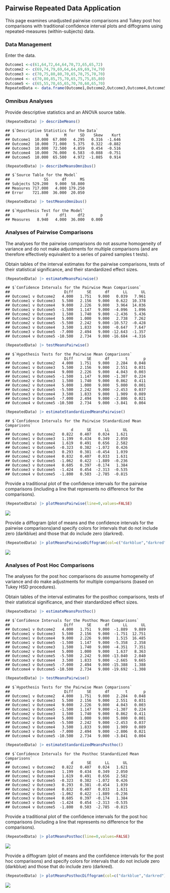 ## Pairwise Repeated Data Application

This page examines unadjusted pairwise comparisons and Tukey post hoc comparisons with traditional confidence interval plots and diffograms  using repeated-measures (within-subjects) data.

### Data Management

Enter the data.

```r
Outcome1 <-c(61,64,72,64,64,70,73,65,65,72)
Outcome2 <- c(69,74,79,69,64,64,69,69,74,79)
Outcome3 <- c(70,75,80,80,70,65,70,75,70,70) 
Outcome4 <- c(70,80,85,75,70,65,75,75,85,80)
Outcome5 <- c(65,55,70,65,65,70,70,60,65,70)
RepeatedData <- data.frame(Outcome1,Outcome2,Outcome3,Outcome4,Outcome5)
```

### Omnibus Analyses

Provide descriptive statistics and an ANOVA source table.

```r
(RepeatedData) |> describeMeans()
```

```
## $`Descriptive Statistics for the Data`
##                N       M      SD    Skew    Kurt
## Outcome1  10.000  67.000   4.295   0.316  -1.646
## Outcome2  10.000  71.000   5.375   0.322  -0.882
## Outcome3  10.000  72.500   4.859   0.454  -0.516
## Outcome4  10.000  76.000   6.583  -0.088  -0.751
## Outcome5  10.000  65.500   4.972  -1.085   0.914
```

```r
(RepeatedData) |> describeMeansOmnibus()
```

```
## $`Source Table for the Model`
##               SS      df      MS
## Subjects 529.200   9.000  58.800
## Measures 717.000   4.000 179.250
## Error    721.800  36.000  20.050
```

```r
(RepeatedData) |> testMeansOmnibus()
```

```
## $`Hypothesis Test for the Model`
##                F     df1     df2       p
## Measures   8.940   4.000  36.000   0.000
```

### Analyses of Pairwise Comparisons

The analyses for the pairwise comparisons do not assume homogeneity of variance and do not make adjustments for multiple comparisons (and are therefore effectively equivalent to a series of paired samples t tests).

Obtain tables of the interval estimates for the pairwise comparisons, tests of their statistical significance, and their standardized effect sizes.

```r
(RepeatedData) |> estimateMeansPairwise()
```

```
## $`Confidence Intervals for the Pairwise Mean Comparisons`
##                        Diff      SE      df      LL      UL
## Outcome1 v Outcome2   4.000   1.751   9.000   0.039   7.961
## Outcome1 v Outcome3   5.500   2.156   9.000   0.622  10.378
## Outcome1 v Outcome4   9.000   2.226   9.000   3.964  14.036
## Outcome1 v Outcome5  -1.500   1.147   9.000  -4.096   1.096
## Outcome2 v Outcome3   1.500   1.740   9.000  -2.436   5.436
## Outcome2 v Outcome4   5.000   1.000   9.000   2.738   7.262
## Outcome2 v Outcome5  -5.500   2.242   9.000 -10.572  -0.428
## Outcome3 v Outcome4   3.500   1.833   9.000  -0.647   7.647
## Outcome3 v Outcome5  -7.000   2.494   9.000 -12.643  -1.357
## Outcome4 v Outcome5 -10.500   2.734   9.000 -16.684  -4.316
```

```r
(RepeatedData) |> testMeansPairwise()
```

```
## $`Hypothesis Tests for the Pairwise Mean Comparisons`
##                        Diff      SE      df       t       p
## Outcome1 v Outcome2   4.000   1.751   9.000   2.284   0.048
## Outcome1 v Outcome3   5.500   2.156   9.000   2.551   0.031
## Outcome1 v Outcome4   9.000   2.226   9.000   4.043   0.003
## Outcome1 v Outcome5  -1.500   1.147   9.000  -1.307   0.224
## Outcome2 v Outcome3   1.500   1.740   9.000   0.862   0.411
## Outcome2 v Outcome4   5.000   1.000   9.000   5.000   0.001
## Outcome2 v Outcome5  -5.500   2.242   9.000  -2.453   0.037
## Outcome3 v Outcome4   3.500   1.833   9.000   1.909   0.089
## Outcome3 v Outcome5  -7.000   2.494   9.000  -2.806   0.021
## Outcome4 v Outcome5 -10.500   2.734   9.000  -3.841   0.004
```

```r
(RepeatedData) |> estimateStandardizedMeansPairwise()
```

```
## $`Confidence Intervals for the Pairwise Standardized Mean Comparisons`
##                           d      SE      LL      UL
## Outcome1 v Outcome2   0.822   0.407   0.024   1.621
## Outcome1 v Outcome3   1.199   0.434   0.349   2.050
## Outcome1 v Outcome4   1.619   0.491   0.656   2.582
## Outcome1 v Outcome5  -0.323   0.382  -1.072   0.426
## Outcome2 v Outcome3   0.293   0.381  -0.454   1.039
## Outcome2 v Outcome4   0.832   0.407   0.033   1.631
## Outcome2 v Outcome5  -1.062   0.422  -1.889  -0.236
## Outcome3 v Outcome4   0.605   0.397  -0.174   1.384
## Outcome3 v Outcome5  -1.424   0.454  -2.313  -0.535
## Outcome4 v Outcome5  -1.800   0.503  -2.785  -0.815
```

Provide a traditional plot of the confidence intervals for the pairwise comparisons (including a line that represents no difference for the comparisons).

```r
(RepeatedData) |> plotMeansPairwise(line=0,values=FALSE)
```

![](figures/Pairwise-Repeated-Pairwise-1.png)<!-- -->

Provide a diffogram (plot of means and the confidence intervals for the pairwise comparisons)and specify colors for intervals that do not include zero (darkblue) and those that do include zero (darkred).

```r
(RepeatedData) |> plotMeansPairwiseDiffogram(col=c("darkblue","darkred"))
```

![](figures/Pairwise-Repeated-DiffogramA-1.png)<!-- -->

### Analyses of Post Hoc Comparisons

The analyses for the post hoc comparisons do assume homogeneity of variance and do make adjustments for multiple comparisons (based on Tukey HSD procedures).

Obtain tables of the interval estimates for the posthoc comparisons, tests of their statistical significance, and their standardized effect sizes.

```r
(RepeatedData) |> estimateMeansPosthoc()
```

```
## $`Confidence Intervals for the Posthoc Mean Comparisons`
##                        Diff      SE      df      LL      UL
## Outcome1 v Outcome2   4.000   1.751   9.000  -1.889   9.889
## Outcome1 v Outcome3   5.500   2.156   9.000  -1.751  12.751
## Outcome1 v Outcome4   9.000   2.226   9.000   1.515  16.485
## Outcome1 v Outcome5  -1.500   1.147   9.000  -5.358   2.358
## Outcome2 v Outcome3   1.500   1.740   9.000  -4.351   7.351
## Outcome2 v Outcome4   5.000   1.000   9.000   1.637   8.363
## Outcome2 v Outcome5  -5.500   2.242   9.000 -13.040   2.040
## Outcome3 v Outcome4   3.500   1.833   9.000  -2.665   9.665
## Outcome3 v Outcome5  -7.000   2.494   9.000 -15.388   1.388
## Outcome4 v Outcome5 -10.500   2.734   9.000 -19.692  -1.308
```

```r
(RepeatedData) |> testMeansPairwise()
```

```
## $`Hypothesis Tests for the Pairwise Mean Comparisons`
##                        Diff      SE      df       t       p
## Outcome1 v Outcome2   4.000   1.751   9.000   2.284   0.048
## Outcome1 v Outcome3   5.500   2.156   9.000   2.551   0.031
## Outcome1 v Outcome4   9.000   2.226   9.000   4.043   0.003
## Outcome1 v Outcome5  -1.500   1.147   9.000  -1.307   0.224
## Outcome2 v Outcome3   1.500   1.740   9.000   0.862   0.411
## Outcome2 v Outcome4   5.000   1.000   9.000   5.000   0.001
## Outcome2 v Outcome5  -5.500   2.242   9.000  -2.453   0.037
## Outcome3 v Outcome4   3.500   1.833   9.000   1.909   0.089
## Outcome3 v Outcome5  -7.000   2.494   9.000  -2.806   0.021
## Outcome4 v Outcome5 -10.500   2.734   9.000  -3.841   0.004
```

```r
(RepeatedData) |> estimateStandardizedMeansPosthoc()
```

```
## $`Confidence Intervals for the Posthoc Standardized Mean Comparisons`
##                           d      SE      LL      UL
## Outcome1 v Outcome2   0.822   0.407   0.024   1.621
## Outcome1 v Outcome3   1.199   0.434   0.349   2.050
## Outcome1 v Outcome4   1.619   0.491   0.656   2.582
## Outcome1 v Outcome5  -0.323   0.382  -1.072   0.426
## Outcome2 v Outcome3   0.293   0.381  -0.454   1.039
## Outcome2 v Outcome4   0.832   0.407   0.033   1.631
## Outcome2 v Outcome5  -1.062   0.422  -1.889  -0.236
## Outcome3 v Outcome4   0.605   0.397  -0.174   1.384
## Outcome3 v Outcome5  -1.424   0.454  -2.313  -0.535
## Outcome4 v Outcome5  -1.800   0.503  -2.785  -0.815
```

Provide a traditional plot of the confidence intervals for the post hoc comparisons (including a line that represents no difference for the comparisons).

```r
(RepeatedData) |> plotMeansPosthoc(line=0,values=FALSE)
```

![](figures/Pairwise-Repeated-Posthoc-1.png)<!-- -->

Provide a diffogram (plot of means and the confidence intervals for the post hoc comparisons) and specify colors for intervals that do not include zero (darkblue) and those that do include zero (darkred).

```r
(RepeatedData) |> plotMeansPosthocDiffogram(col=c("darkblue","darkred"))
```

![](figures/Pairwise-Repeated-DiffogramB-1.png)<!-- -->
